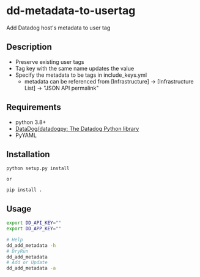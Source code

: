# dd-metadata-to-usertag
Add Datadog host's metadata to user tag

## Description

* Preserve existing user tags
* Tag key with the same name updates the value
* Specify the metadata to be tags in include_keys.yml
    * metadata can be referenced from [Infrastructure] -> [Infrastructure List] -> "JSON API permalink"

## Requirements

* python 3.8+
* [DataDog/datadogpy: The Datadog Python library](https://github.com/DataDog/datadogpy)
* PyYAML

## Installation

```
python setup.py install

or

pip install .
```

## Usage

```bash
export DD_API_KEY=""
export DD_APP_KEY=""

# Help
dd_add_metadata -h
# DryRun
dd_add_metadata
# Add or Update
dd_add_metadata -a
```

